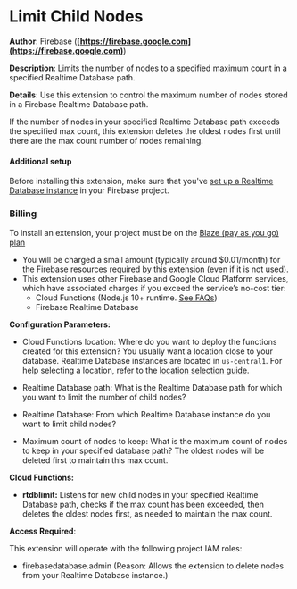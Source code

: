 # Limit Child Nodes

**Author**: Firebase (**[https://firebase.google.com](https://firebase.google.com)**)

**Description**: Limits the number of nodes to a specified maximum count in a specified Realtime Database path.



**Details**: Use this extension to control the maximum number of nodes stored in a Firebase Realtime Database path.

If the number of nodes in your specified Realtime Database path exceeds the specified max count, this extension deletes the oldest nodes first until there are the max count number of nodes remaining.

#### Additional setup

Before installing this extension, make sure that you've [set up a Realtime Database instance](https://firebase.google.com/docs/database) in your Firebase project.

### Billing
 
To install an extension, your project must be on the [Blaze (pay as you go) plan](https://firebase.google.com/pricing)
 
- You will be charged a small amount (typically around $0.01/month) for the Firebase resources required by this extension (even if it is not used).
- This extension uses other Firebase and Google Cloud Platform services, which have associated charges if you exceed the service’s no-cost tier:
  - Cloud Functions (Node.js 10+ runtime. [See FAQs](https://firebase.google.com/support/faq#extensions-pricing))
  - Firebase Realtime Database




**Configuration Parameters:**

* Cloud Functions location: Where do you want to deploy the functions created for this extension?  You usually want a location close to your database. Realtime Database  instances are located in `us-central1`. For help selecting a  location, refer to the [location selection  guide](https://firebase.google.com/docs/functions/locations).

* Realtime Database path: What is the Realtime Database path for which you want to limit the number of child nodes?

* Realtime Database: From which Realtime Database instance do you want to limit child nodes?


* Maximum count of nodes to keep: What is the maximum count of nodes to keep in your specified database path? The oldest nodes will be deleted first to maintain this max count.



**Cloud Functions:**

* **rtdblimit:** Listens for new child nodes in your specified Realtime Database path, checks if the max count has been exceeded, then deletes the oldest nodes first, as needed to maintain the max count.



**Access Required**:



This extension will operate with the following project IAM roles:

* firebasedatabase.admin (Reason: Allows the extension to delete nodes from your Realtime Database instance.)
